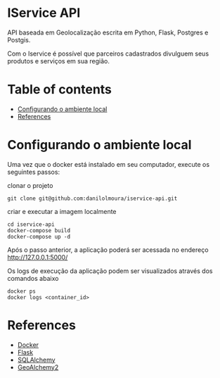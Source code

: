 # IService API

API baseada em Geolocalização escrita em Python, Flask, Postgres e Postgis.

Com o Iservice é possível que parceiros cadastrados divulguem seus produtos e serviços em sua região.

# Table of contents
   * [Configurando o ambiente local](#configurando-o-ambiente-local)
   * [References](#references)

# Configurando o ambiente local

Uma vez que o docker está instalado em seu computador, execute os seguintes passos:

clonar o projeto

    git clone git@github.com:danilolmoura/iservice-api.git

criar e executar a imagem localmente

    cd iservice-api
    docker-compose build
    docker-compose up -d

Após o passo anterior, a aplicação poderá ser acessada no endereço http://127.0.0.1:5000/

Os logs de execução da aplicação podem ser visualizados através dos comandos abaixo

	docker ps
	docker logs <container_id>

# References

* [Docker](https://www.docker.com/get-started)
* [Flask](http://flask.palletsprojects.com/en/1.1.x/)
* [SQLAlchemy](https://www.sqlalchemy.org/)
* [GeoAlchemy2](https://geoalchemy-2.readthedocs.io/en/latest/)
